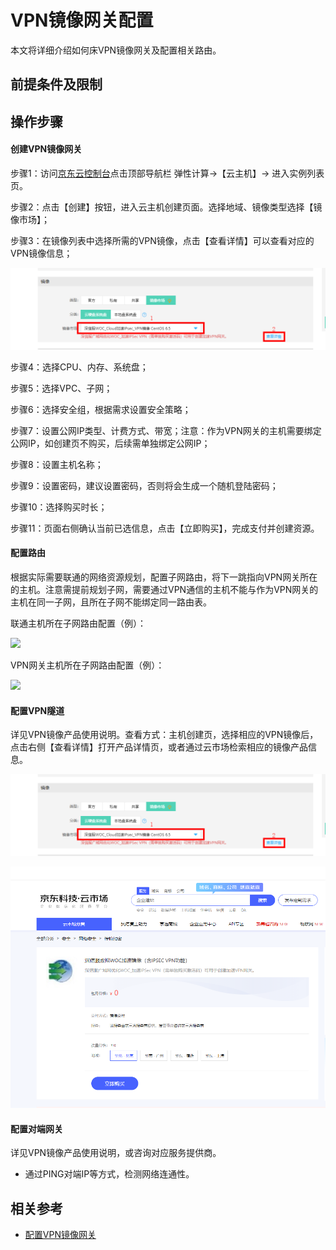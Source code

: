 # **VPN镜像网关配置**
本文将详细介绍如何床VPN镜像网关及配置相关路由。

## 前提条件及限制


## 操作步骤

#### 创建VPN镜像网关

步骤1：访问[京东云控制台](https://console.jdcloud.com)点击顶部导航栏 弹性计算->【云主机】-> 进入实例列表页。 

步骤2：点击【创建】按钮，进入云主机创建页面。选择地域、镜像类型选择【镜像市场】； 


步骤3：在镜像列表中选择所需的VPN镜像，点击【查看详情】可以查看对应的VPN镜像信息；

![](/image/Networking/Virtual-Private-Cloud/Getting-Started/VPN-Mirror-Gateway/vpnmirrior.png)

步骤4：选择CPU、内存、系统盘； 

步骤5：选择VPC、子网； 

步骤6：选择安全组，根据需求设置安全策略； 

步骤7：设置公网IP类型、计费方式、带宽；注意：作为VPN网关的主机需要绑定公网IP，如创建页不购买，后续需单独绑定公网IP； 

步骤8：设置主机名称； 

步骤9：设置密码，建议设置密码，否则将会生成一个随机登陆密码； 

步骤10：选择购买时长； 

步骤11：页面右侧确认当前已选信息，点击【立即购买】，完成支付并创建资源。




#### 配置路由

根据实际需要联通的网络资源规划，配置子网路由，将下一跳指向VPN网关所在的主机。注意需提前规划子网，需要通过VPN通信的主机不能与作为VPN网关的主机在同一子网，且所在子网不能绑定同一路由表。

联通主机所在子网路由配置（例）：

![](/image/Networking/Virtual-Private-Cloud/Operation-Guide/NFV-Configuration/VPN-Mirror-Gateway-Configuration/Step4.jpg)



VPN网关主机所在子网路由配置（例）：

![](/image/Networking/Virtual-Private-Cloud/Operation-Guide/NFV-Configuration/VPN-Mirror-Gateway-Configuration/Step5.jpg)



#### 配置VPN隧道 

详见VPN镜像产品使用说明。查看方式：主机创建页，选择相应的VPN镜像后，点击右侧【查看详情】打开产品详情页，或者通过云市场检索相应的镜像产品信息。

![](/image/Networking/Virtual-Private-Cloud/Getting-Started/VPN-Mirror-Gateway/vpnmirrior.png)

![](/image/Networking/Virtual-Private-Cloud/Getting-Started/VPN-Mirror-Gateway/shenxinfu.png)

#### 配置对端网关 

详见VPN镜像产品使用说明，或咨询对应服务提供商。 

- 通过PING对端IP等方式，检测网络连通性。

## 相关参考

- [配置VPN镜像网关](../Getting-Started/VPN-Mirror-Gateway.md)

